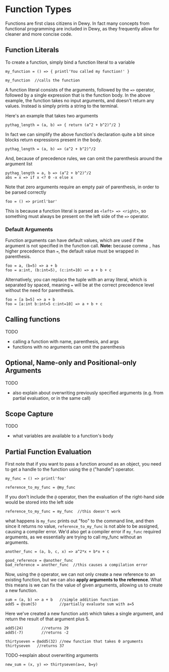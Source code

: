 # Function Types

Functions are first class citizens in Dewy. In fact many concepts from functional programming are included in Dewy, as they frequently allow for cleaner and more concise code.

## Function Literals

To create a function, simply bind a function literal to a variable

```dewy
my_function = () => { printl'You called my function!' }

my_function  //calls the function
```

A function literal consists of the arguments, followed by the `=>` operator, followed by a single expression that is the function body. In the above example, the function takes no input arguments, and doesn't return any values. Instead is simply prints a string to the terminal.

Here's an example that takes two arguments

```dewy
pythag_length = (a, b) => { return (a^2 + b^2)^/2 }
```

In fact we can simplify the above function's declaration quite a bit since blocks return expressions present in the body.

```dewy
pythag_length = (a, b) => (a^2 + b^2)^/2
```

And, because of precedence rules, we can omit the parenthesis around the argument list

```dewy
pythag_length = a, b => (a^2 + b^2)^/2
abs = x => if x <? 0 -x else x
```

Note that zero arguments require an empty pair of parenthesis, in order to be parsed correctly

```dewy
foo = () => printl'bar'
```

This is because a function literal is parsed as `<left> => <right>`, so something must always be present on the left side of the `=>` operator.

### Default Arguments
Function arguments can have default values, which are used if the argument is not specified in the function call. **Note:** because comma `,` has higher precedence than `=`, the default value must be wrapped in parenthesis.

```dewy
foo = a, (b=5) => a + b
foo = a:int, (b:int=5), (c:int=10) => a + b + c
```

Alternatively, you can replace the tuple with an array literal, which is separated by spaced, meaning `=` will be at the correct precedence level without the need for parenthesis.

```dewy
foo = [a b=5] => a + b
foo = [a:int b:int=5 c:int=10] => a + b + c
```


## Calling functions

TODO
- calling a function with name, parenthesis, and args
- functions with no arguments can omit the parenthesis

## Optional, Name-only and Positional-only Arguments

TODO
- also explain about overwriting previously specified arguments (e.g. from partial evaluation, or in the same call)

## Scope Capture

TODO
- what variables are available to a function's body

## Partial Function Evaluation

First note that if you want to pass a function around as an object, you need to get a handle to the function using the `@` ("handle") operator.

```dewy
my_func = () => printl'foo'

reference_to_my_func = @my_func
```

If you don't include the `@` operator, then the evaluation of the right-hand side would be stored into the left side

```dewy
reference_to_my_func = my_func  //this doesn't work
```

what happens is `my_func` prints out "foo" to the command line, and then since it returns no value, `reference_to_my_func` is not able to be assigned, causing a compiler error. We'd also get a compiler error if `my_func` required arguments, as we essentially are trying to call my_func without an arguments.

```dewy
another_func = (a, b, c, x) => a^2*x + b*x + c

good_reference = @another_func
bad_reference = another_func  //this causes a compilation error
```

Now, using the `@` operator, we can not only create a new reference to an existing function, but we can also **apply arguments to the reference**. What this means is we can fix the value of given arguments, allowing us to create a new function.

```dewy
sum = (a, b) => a + b   //simple addition function
add5 = @sum(5)          //partially evaluate sum with a=5
```

Here we've created a new function `add5` which takes a single argument, and return the result of that argument plus 5.

```dewy
add5(24)        //returns 29
add5(-7)        //returns -2

thirtyseven = @add5(32) //new function that takes 0 arguments
thirtyseven   //returns 37
```

TODO->explain about overwriting arguments

```dewy
new_sum = (x, y) => thirtyseven(a=x, b=y)
```

